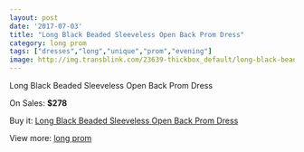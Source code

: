 ```yaml
---
layout: post
date: '2017-07-03'
title: "Long Black Beaded Sleeveless Open Back Prom Dress"
category: long prom
tags: ["dresses","long","unique","prom","evening"]
image: http://img.transblink.com/23639-thickbox_default/long-black-beaded-sleeveless-open-back-prom-dress.jpg
---
```

Long Black Beaded Sleeveless Open Back Prom Dress

On Sales: **$278**
<a href="https://www.transblink.com/en/long-prom/7489-long-black-beaded-sleeveless-open-back-prom-dress.html"><amp-img layout="responsive" width="600" height="600" src="//img.transblink.com/23639-thickbox_default/long-black-beaded-sleeveless-open-back-prom-dress.jpg" alt="Long Black Beaded Sleeveless Open Back Prom Dress 0" /></a>
<a href="https://www.transblink.com/en/long-prom/7489-long-black-beaded-sleeveless-open-back-prom-dress.html"><amp-img layout="responsive" width="600" height="600" src="//img.transblink.com/23640-thickbox_default/long-black-beaded-sleeveless-open-back-prom-dress.jpg" alt="Long Black Beaded Sleeveless Open Back Prom Dress 1" /></a>

Buy it: [Long Black Beaded Sleeveless Open Back Prom Dress](https://www.transblink.com/en/long-prom/7489-long-black-beaded-sleeveless-open-back-prom-dress.html "Long Black Beaded Sleeveless Open Back Prom Dress")

View more: [long prom](https://www.transblink.com/en/58-long-prom "long prom")
